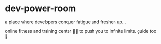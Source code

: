 # dev-power-room
a place where developers conquer fatigue and freshen up...

online fitness and training center 🏋️‍♂️ to push you to infinite limits. guide too :rocket:

